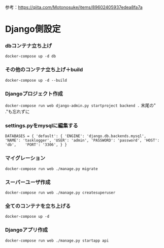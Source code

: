 参考：https://qiita.com/Motonosuke/items/89602405937edea8fa7a
# Django側設定
### dbコンテナ立ち上げ
`docker-compose up -d db`

### その他のコンテナ立ち上げ＋build
`docker-compose up -d --build`

### Djangoプロジェクト作成
`docker-compose run web django-admin.py startproject backend .`
末尾の" ."も忘れずに

### settings.pyをmysqlに編集する
`DATABASES = {
    'default': {
        'ENGINE': 'django.db.backends.mysql',
        'NAME': 'tasklogger',
        'USER': 'admin',
        'PASSWORD': 'password',
        'HOST': 'db',   
        'PORT': '3306',
    }
}
`

### マイグレーション
`docker-compose run web ./manage.py migrate`

### スーパーユーザ作成
`docker-compose run web ./manage.py createsuperuser`

### 全てのコンテナを立ち上げる
`docker-compose up -d`

### Djangoアプリ作成
`docker-compose run web ./manage.py startapp api`
